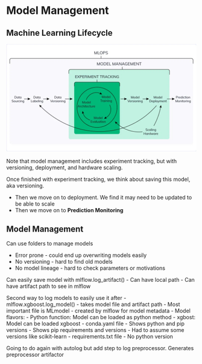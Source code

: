 # Model Management

## Machine Learning Lifecycle
![alt text](./images/MLOps_cycle.webp)

Note that model management includes experiment tracking, but with versioning, deployment, and hardware scaling.

Once finished with experiment tracking, we think about saving this model, aka versioning.
- Then we move on to deployment. We find it may need to be updated to be able to scale 
- Then we move on to **Prediction Monitoring**

## Model Management
Can use folders to manage models
- Error prone - could end up overwriting models easily
- No versioning - hard to find old models
- No model lineage - hard to check parameters or motivations

Can easily save model with mlflow.log_artifact()
	- Can have local path
	- Can have artifact path to see in mlflow

Second way to log models to easily use it after
	- mlflow.xgboost.log_model() - takes model file and artifact path
	- Most important file is MLmodel - created by mlflow for model metadata
		- Model flavors:
			- Python function: Model can be loaded as python method
			- xgbost: Model can be loaded xgboost
	- conda.yaml file
		- Shows python and pip versions
		- Shows pip requirements and versions 
			- Had to assume some versions like scikit-learn
	- requirements.txt file
		- No python version

Going to do again with autolog but add step to log preprocessor. Generates preprocessor artifactor
